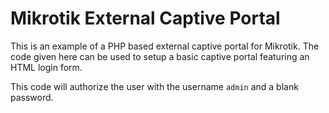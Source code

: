 # Mikrotik External Captive Portal

This is an example of a PHP based external captive portal for Mikrotik. The code given here can be used to setup a basic captive portal featuring an HTML login form.

This code will authorize the user with the username `admin` and a blank password.
